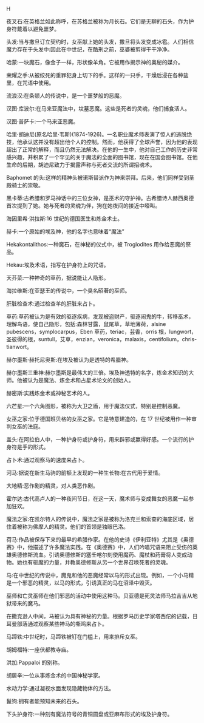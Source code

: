 

H

夜叉石:在英格兰如此称呼，在苏格兰被称为月长石。它们是无聊的石头，作为护身符戴着以避免噩梦。

头发:当与撒旦订立契约时，女巫献上她的头发，撒旦将头发变成冰雹。人们相信魔力存在于头发中:因此在中世纪，在酷刑之前，巫婆被剪得干干净净。

哈蒙:一块魔石，像金子一样，形状像羊角。它被用作揭示神的奥秘的媒介。

荣耀之手:从被绞死的重罪犯身上切下的手。这样的一只手，干燥后浸在各种盐里，在咒语中使用。

流浪汉:在条顿人的传说中，是一个噩梦般的恶魔。

汉图·库波尔:在马来亚魔法中，坟墓恶魔。这些是死者的灵魂，他们捕食活人。

汉图·普萨卡:一个马来亚恶魔。

哈里·胡迪尼(原名哈里·韦斯)(1874-1926)。一名职业魔术师表演了惊人的逃脱绝技，他承认这并没有超出他个人的控制。然而，他获得了全球声誉，因为他的表现超出了正常的解释，而且仍然无法解决。在他的一生中，他对自己工作的历史非常感兴趣，并积累了一个罕见的关于魔法的全面的图书馆，现在在国会图书馆。在他生命的后期，胡迪尼致力于揭露声称与死者交流的所谓招魂术。

Baphomet 的头:这样的精神头被诺斯替派作为神来崇拜。后来，他们同样受到圣殿骑士的崇敬。

黑卡蒂:古希腊和罗马神话中的三位女神，是巫术的守护神。古希腊诗人赫西奥德首次提到了她。她与死者的灵魂为伴，狗在她夜间的接近中嚎叫。

海因里希·洪拉斯:16 世纪的德国医生和炼金术士。

赫卡:一个原始的埃及神，他的名字也意味着“魔法”

Hekakontalithos:一种魔石，在神秘的仪式中，被 Troglodites 用作给恶魔的祭品。

Hekau:埃及术语，指写在护身符上的咒语。

天芥菜:一种神奇的草药，据说能让人隐形。

海拉维斯:在亚瑟王的传说中，一个臭名昭著的巫师。

肝脏检查术:通过检查羊的肝脏来占卜。

草药:草药被认为是有效的驱逐疾病，发现被盗财产，驱逐闹鬼的牛，转移巫术，理解鸟语，使自己隐形，包括:森林甘露，鼠尾草，草地薄荷，alsine pubescens，symplocarpus，Eben 草药，teriac，芸香，orris 根，lungwort，圣彼得的根，suntull，艾草，enzian，veronica，malaxis，centifolium，chris-tianwort。

赫尔墨斯·赫托尼奥斯:在埃及被认为是透特的希腊神。

赫尔墨斯三重神:赫尔墨斯是最伟大的三倍。埃及神透特的名字，炼金术知识的大师。他被认为是魔法、炼金术和占星术论文的创始人。

赫密斯:实践炼金术或神秘艺术的人。

六芒星:一个六角图形，被称为大卫之盾，用于魔法仪式，特别是控制恶魔。

女巫之家:位于德国班贝格的女巫之家。它是特意建造的，在 17 世纪被用作一种审判女巫的法庭。

盖头:在阿拉伯人中，一种护身符或护身符，用来辟邪或赢得好感。一个流行的护身符是手的形式。

占卜术:通过观察马的速度来占卜。

河马:据说在新生马驹的前额上发现的一种生长物:在古代用于爱情。

大地精:恶作剧的精灵，对人类恶作剧。

霍尔达:古代高卢人的一种夜间节日，在这一天，魔术师与变成舞女的恶魔一起参加狂欢。

魔法之家:在凯尔特人的传说中，魔法之家是被称为洛克兰和索查的海底区域，居住着被称为佛摩人的精灵。他们的首领是独眼巴洛。

荷马:作品被保存下来的最早的希腊作家。在他的史诗《伊利亚特》尤其是《奥德赛》中，他描述了许多魔法实践。在《奥德赛》中，人们吟唱咒语来阻止受伤的英雄奥德修斯流血。引诱奥德修斯的塞壬喀尔刻使用魔药、魔杖和药膏将人变成动物。她也有驱魔的力量，并教奥德修斯从另一个世界召唤死者的灵魂。

马:在中世纪的传说中，魔鬼和他的恶魔经常以马的形式出现。例如，一个小马精是一个邪恶的精灵，以马的形式，引诱真正的马在沼泽中毁灭。

巫师和亡灵巫师在他们邪恶的活动中使用这种马。贝亚德是死灵法师马拉吉吉从地狱带来的魔马。

在撒克逊人中间，马被认为具有神秘的力量。根据罗马历史学家塔西佗的记载，日耳曼部落通过观察某些神马的嘶鸣来占卜。

马蹄铁:中世纪时，马蹄铁被钉在门槛上，用来排斥女巫。

胡姆福特:一座伏都教寺庙。

洪加:Pappaloi 的别称。

胡居辛:一位从事炼金术的中国神秘学家。

水动力学:通过凝视水面发现隐藏物体的方法。

鬣狗:拥有者能预知未来的石头。

下头护身符:一种刻有魔法符号的青铜圆盘或亚麻布形式的埃及护身符。